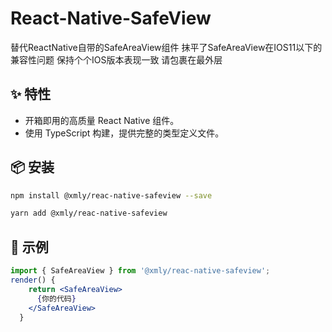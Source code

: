 
<h1 align="left">React-Native-SafeView</h1>

<div align="left">

替代ReactNative自带的SafeAreaView组件 抹平了SafeAreaView在IOS11以下的兼容性问题 保持个个IOS版本表现一致 请包裹在最外层

</div>

## ✨ 特性

- 开箱即用的高质量 React Native 组件。
- 使用 TypeScript 构建，提供完整的类型定义文件。


## 📦 安装

```bash
npm install @xmly/reac-native-safeview --save
```

```bash
yarn add @xmly/reac-native-safeview
```

## 🔨 示例

```jsx
import { SafeAreaView } from '@xmly/reac-native-safeview';
render() {
    return <SafeAreaView>
      {你的代码}
    </SafeAreaView>
  }
```
